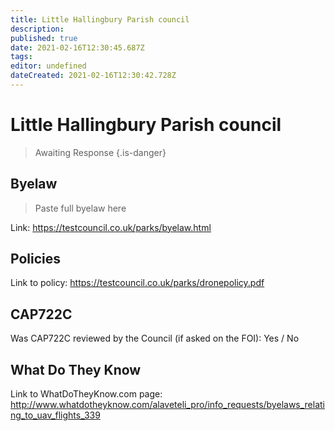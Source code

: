 ```yaml
---
title: Little Hallingbury Parish council
description: 
published: true
date: 2021-02-16T12:30:45.687Z
tags: 
editor: undefined
dateCreated: 2021-02-16T12:30:42.728Z
---
```


# Little Hallingbury Parish council
>  Awaiting Response
> {.is-danger}

## Byelaw
> Paste full byelaw here

Link:
https://testcouncil.co.uk/parks/byelaw.html

## Policies
Link to policy:
https://testcouncil.co.uk/parks/dronepolicy.pdf

## CAP722C

Was CAP722C reviewed by the Council (if asked on the FOI): Yes / No

## What Do They Know

Link to WhatDoTheyKnow.com page:
http://www.whatdotheyknow.com/alaveteli_pro/info_requests/byelaws_relating_to_uav_flights_339


